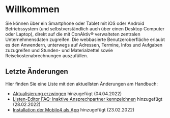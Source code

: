 # Willkommen

Sie können über ein Smartphone oder Tablet mit iOS oder Android Betriebssystem (und selbstverständlich auch über einen Desktop Computer oder Laptop), direkt auf die mit ConAktiv® verwalteten zentralen Unternehmensdaten zugreifen. Die webbasierte Benutzeroberfläche erlaubt es den Anwendern, unterwegs auf Adressen, Termine, Infos und Aufgaben zuzugreifen und Stunden- und Materialzettel sowie Reisekostenabrechnungen auszufüllen.

## Letzte Änderungen

Hier finden Sie eine Liste mit den aktuellsten Änderungen am Handbuch:

- [Aktualisierung erzwingen](./arbeiten_mit_conaktiv_mobile/aktualisierung-erzwingen) hinzugefügt (04.04.2022)
- [Listen-Editor FAQ: Inaktive Ansprechpartner kennzeichnen](./konfiguration/listen-editor/faq/inaktive-ansprechpartner-kennzeichnen/) hinzugefügt (28.02.2022)
- [Installation der Mobile4 als App](./arbeiten_mit_conaktiv_mobile/installation-als-app/) hinzugefügt (23.02.2022)